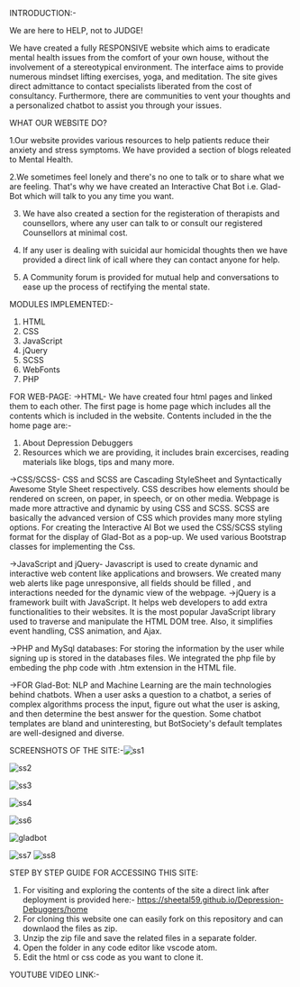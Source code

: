 INTRODUCTION:-

We are here to HELP, not to JUDGE!

We have created a fully RESPONSIVE website which aims to eradicate mental health issues from the comfort of your own house, without the involvement of a stereotypical environment. The interface aims to provide numerous mindset lifting exercises, yoga, and meditation. The site gives direct admittance to contact specialists liberated from the cost of consultancy. Furthermore, there are communities to vent your thoughts and a personalized chatbot to assist you through your issues.

WHAT OUR WEBSITE DO?

1.Our website provides various resources to help patients reduce their anxiety and stress symptoms. We have provided a section of blogs releated to Mental Health.

2.We sometimes feel lonely and there's no one to talk or to share what we are feeling. That's why we have created an Interactive Chat Bot i.e. Glad-Bot which will talk to you any time you want.

3. We have also created a section for the registeration of therapists and counsellors, where any user can talk to or consult our registered Counsellors at minimal cost. 


4. If any user is dealing with suicidal aur homicidal thoughts then we have provided a direct link of icall where they can contact anyone for help.


6. A Community forum is provided for mutual help and conversations to ease up the process of rectifying the mental state.


MODULES IMPLEMENTED:-
1. HTML
2. CSS
3. JavaScript
4. jQuery
5. SCSS
6. WebFonts
7. PHP

FOR WEB-PAGE:
->HTML- We have created four html pages and linked them to each other. The first page is home page which includes all the contents which is included in the website.
Contents included in the the home page are:-
1. About Depression Debuggers
2. Resources which we are providing, it includes brain excercises, reading materials like blogs, tips and many more.

->CSS/SCSS- CSS and SCSS are Cascading StyleSheet and Syntactically Awesome Style Sheet respectively. CSS describes how elements should be rendered on screen, on paper, in speech, or on other media. Webpage is made more attractive and dynamic by using CSS and SCSS. SCSS are basically the advanced version of CSS which provides many more styling options. 
For creating the Interactive AI Bot we used the CSS/SCSS styling format for the display of Glad-Bot as a pop-up.
We used various Bootstrap classes for implementing the Css.

->JavaScript and jQuery- Javascript is used to create dynamic and interactive web content like applications and browsers. We created many web alerts like page unresponsive, all fields should be filled , and interactions needed for the dynamic view of the webpage.
->jQuery is a framework built with JavaScript. It helps web developers to add extra functionalities to their websites. It is the most popular JavaScript library used to traverse and manipulate the HTML DOM tree. Also, it simplifies event handling, CSS animation, and Ajax.

->PHP and MySql databases: For storing the information by the user while signing up is stored in the databases files. We integrated the php file by embeding the php code with .htm extension in the HTML file. 


->FOR Glad-Bot:
NLP and Machine Learning are the main technologies behind chatbots. When a user asks a question to a chatbot, a series of complex algorithms process the input, figure out what the user is asking, and then determine the best answer for the question.
Some chatbot templates are bland and uninteresting, but BotSociety's default templates are well-designed and diverse.

SCREENSHOTS OF THE SITE:-![ss1](https://user-images.githubusercontent.com/88383407/161829846-93e48258-15c0-4ad9-b2d5-05f35965ec44.png)


![ss2](https://user-images.githubusercontent.com/88383407/161829923-9a7b1bfa-0ea3-451a-8994-d3f50c41ea73.png)

![ss3](https://user-images.githubusercontent.com/88383407/161830005-cc2f59e5-3c28-4aaf-a572-f52de7baabb8.png)




![ss4](https://user-images.githubusercontent.com/88383407/161830175-685f984b-5d86-4f07-82bf-0c24425d609a.png)


![ss6](https://user-images.githubusercontent.com/88383407/161831882-8a2d734d-b276-44c9-8804-b635f86b610d.png)




![gladbot](https://user-images.githubusercontent.com/88383407/161832528-cf2ce426-fe41-4642-a65e-b1dc015cd67d.png)




![ss7](https://user-images.githubusercontent.com/88383407/161832826-ebebcb04-6bfd-4143-9baa-21ab5cd2b423.png)
![ss8](https://user-images.githubusercontent.com/88383407/161832831-f4313ad0-e0cf-4cfb-806d-80aee1a34ca0.png)

STEP BY STEP GUIDE FOR ACCESSING THIS SITE:
1. For visiting and exploring the contents of the site a direct link after deployment is provided here:- https://sheetal59.github.io/Depression-Debuggers/home
2. For cloning this website one can easily fork on this repository and can downlaod the files as zip.
3. Unzip the zip file and save the related files in a separate folder.
4. Open the folder in any code editor like vscode atom.
5. Edit the html or css code as you want to clone it.

YOUTUBE VIDEO LINK:-
